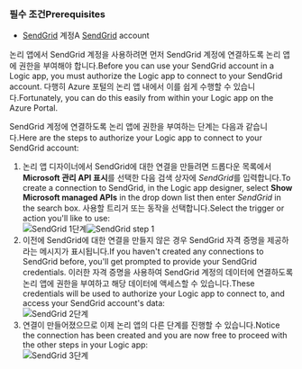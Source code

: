 ### <a name="prerequisites"></a><span data-ttu-id="2dcb8-101">필수 조건</span><span class="sxs-lookup"><span data-stu-id="2dcb8-101">Prerequisites</span></span>
* <span data-ttu-id="2dcb8-102">[SendGrid](https://www.SendGrid.com/) 계정</span><span class="sxs-lookup"><span data-stu-id="2dcb8-102">A [SendGrid](https://www.SendGrid.com/) account</span></span> 

<span data-ttu-id="2dcb8-103">논리 앱에서 SendGrid 계정을 사용하려면 먼저 SendGrid 계정에 연결하도록 논리 앱에 권한을 부여해야 합니다.</span><span class="sxs-lookup"><span data-stu-id="2dcb8-103">Before you can use your SendGrid account in a Logic app, you must authorize the Logic app to connect to your SendGrid account.</span></span> <span data-ttu-id="2dcb8-104">다행히 Azure 포털의 논리 앱 내에서 이를 쉽게 수행할 수 있습니다.</span><span class="sxs-lookup"><span data-stu-id="2dcb8-104">Fortunately, you can do this easily from within your Logic app on the Azure Portal.</span></span> 

<span data-ttu-id="2dcb8-105">SendGrid 계정에 연결하도록 논리 앱에 권한을 부여하는 단계는 다음과 같습니다.</span><span class="sxs-lookup"><span data-stu-id="2dcb8-105">Here are the steps to authorize your Logic app to connect to your SendGrid account:</span></span>

1. <span data-ttu-id="2dcb8-106">논리 앱 디자이너에서 SendGrid에 대한 연결을 만들려면 드롭다운 목록에서 **Microsoft 관리 API 표시**를 선택한 다음 검색 상자에 *SendGrid*를 입력합니다.</span><span class="sxs-lookup"><span data-stu-id="2dcb8-106">To create a connection to SendGrid, in the Logic app designer, select **Show Microsoft managed APIs** in the drop down list then enter *SendGrid* in the search box.</span></span> <span data-ttu-id="2dcb8-107">사용할 트리거 또는 동작을 선택합니다.</span><span class="sxs-lookup"><span data-stu-id="2dcb8-107">Select the trigger or action you'll like to use:</span></span>  
   <span data-ttu-id="2dcb8-108">![SendGrid 1단계](./media/connectors-create-api-sendgrid/sendgrid-1.png)</span><span class="sxs-lookup"><span data-stu-id="2dcb8-108">![SendGrid step 1](./media/connectors-create-api-sendgrid/sendgrid-1.png)</span></span>
2. <span data-ttu-id="2dcb8-109">이전에 SendGrid에 대한 연결을 만들지 않은 경우 SendGrid 자격 증명을 제공하라는 메시지가 표시됩니다.</span><span class="sxs-lookup"><span data-stu-id="2dcb8-109">If you haven't created any connections to SendGrid before, you'll get prompted to provide your SendGrid credentials.</span></span> <span data-ttu-id="2dcb8-110">이러한 자격 증명을 사용하여 SendGrid 계정의 데이터에 연결하도록 논리 앱에 권한을 부여하고 해당 데이터에 액세스할 수 있습니다.</span><span class="sxs-lookup"><span data-stu-id="2dcb8-110">These credentials will be used to authorize your Logic app to connect to, and access your SendGrid account's data:</span></span>  
   ![SendGrid 2단계](./media/connectors-create-api-sendgrid/sendgrid-2.png)
3. <span data-ttu-id="2dcb8-112">연결이 만들어졌으므로 이제 논리 앱의 다른 단계를 진행할 수 있습니다.</span><span class="sxs-lookup"><span data-stu-id="2dcb8-112">Notice the connection has been created and you are now free to proceed with the other steps in your Logic app:</span></span>  
   ![SendGrid 3단계](./media/connectors-create-api-sendgrid/sendgrid-3.png)   

